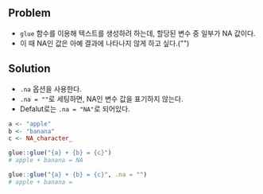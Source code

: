 ## Problem
- `glue` 함수를 이용해 텍스트를 생성하려 하는데, 할당된 변수 중 일부가 NA 값이다.
- 이 때 NA인 값은 아예 결과에 나타나지 않게 하고 싶다.("")

## Solution
- `.na` 옵션을 사용한다.
- `.na = ""`로 세팅하면, NA인 변수 값을 표기하지 않는다.
- Defalut로는 `.na = "NA"`로 되어있다.

```r
a <- "apple"
b <- "banana"
c <- NA_character_

glue::glue("{a} + {b} = {c}")
# apple + banana = NA

glue::glue("{a} + {b} = {c}", .na = "")
# apple + banana = 
```